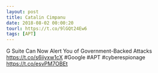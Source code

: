 ```yaml
---
layout: post
title: Catalin Cimpanu
date: 2018-08-02 00:00:20
tourl: https://t.co/9lGQt24Ew6
tags: [APT]
---
```

G Suite Can Now Alert You of Government-Backed Attacks https://t.co/s6iiyxw1cX #Google #APT #cyberespionage https://t.co/esvPM7OBEt